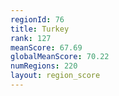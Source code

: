 ```yaml
---
regionId: 76
title: Turkey
rank: 127
meanScore: 67.69
globalMeanScore: 70.22
numRegions: 220
layout: region_score
---
```

